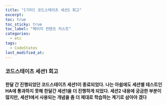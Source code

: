 ```yaml
---
title: "[기타] 코드스테이츠 세션1 회고"
excerpt:
toc: true
toc_sticky: true
toc_label: "페이지 컨텐츠 리스트"
categories:
  - etc
tags:
  - CodeStates
last_modified_at:
---
```


### 코드스테이츠 세션1 회고

#### 한달 간 진행되었던 코드스테이츠 세션1이 종료되었다. 나는 아쉽에도 세션별 테스트인 HA에 통과하지 못해 한달간 세션1을 더 진행하게 되었다. 세션2 내용에 궁금한 부분이 많지만, 세션1에서 사용되는 개념을 좀 더 제대로 학습하는 계기로 삼아야 겠다
